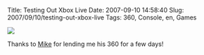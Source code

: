 Title: Testing Out Xbox Live
Date: 2007-09-10 14:58:40
Slug: 2007/09/10/testing-out-xbox-live
Tags: 360, Console, en, Games


[![][1]][2]

Thanks to [Mike][3] for lending me his 360 for a few days!

   [1]: http://card.mygamercard.net/KneelBeforeZott.png
   [2]: http://live.xbox.com/en-US/profile/profile.aspx?pp=0&GamerTag=KneelBeforeZott
   [3]: http://mikewest.org/
